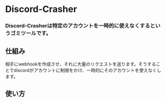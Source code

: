 # Discord-Crasher
### Discord-Crasherは特定のアカウントを一時的に使えなくするというゴミツールです。
## 仕組み
相手にwebhookを作成させ、それに大量のリクエストを送ります。そうすることでdiscordがアカウントに制限をかけ、一時的にそのアカウントを使えなくします。
## 使い方
